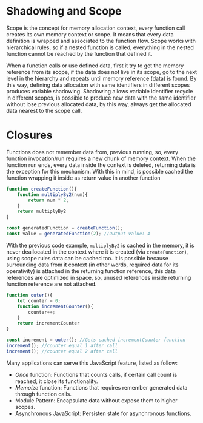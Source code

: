 # Shadowing and Scope
Scope is the concept for memory allocation context, every function call creates its own memory context or scope. It means that every data definition is wrapped and  associated to the function flow. Scope works with hierarchical rules, so if a nested function is called, everything in the nested function cannot be reached by the function that defined it.

When a function calls or use defined data, first it try to get the memory reference from its scope, if the data does not live in its scope, go to the next level in the hierarchy and repeats until memory reference (data) is found. By this way, defining data allocation with same identifiers in different scopes produces variable shadowing. Shadowing allows variable identifier recycle in different scopes, is possible to produce new data with the same identifier without lose previous allocated data, by this way, always get the allocated data nearest to the scope call.
# Closures
Functions does not remember data from, previous running, so, every function invocation/run requires a new chunk of memory context. When the function run ends, every data inside the context is deleted, returning data is the exception for this mechanism. With this in mind, is possible cached the function wrapping it inside as return value in another function
```javascript
function createFunction(){
	function multiplyBy2(num){
		return num * 2;
	}
	return multiplyBy2
}

const generatedFunction = createFunction();
const value = generatedFunction(2); //Output value: 4
```

With the previous code example, `multiplyBy2` is cached in the memory, it is never deallocated in the context where it is created (via `createFunction`), using scope rules data can be cached too. It is possible because surrounding data from it context (in other words, required data for its operativity) is attached in the returning function reference, this data references are optimized in space, so, unused references inside returning function reference are not attached.
```javascript
function outer(){
	let counter = 0;
	function incrementCounter(){
		counter++;
	}
	return incrementCounter
}

const increment = outer(); //Gets cached incrementCounter function
increment(); //counter equal 1 after call
increment(); //counter equal 2 after call
```

Many applications can serve this JavaScript feature, listed as follow:
- *Once* function: Functions that counts calls, if certain call count is reached, it close its functionality.
- *Memoize* function: Functions that requires remember generated data through function calls.
- Module Pattern: Encapsulate data without expose them to higher scopes.
- Asynchronous JavaScript: Persisten state for asynchronous functions.